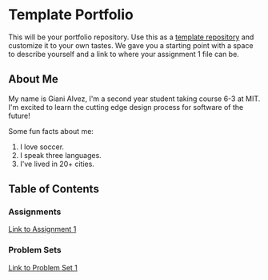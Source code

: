 # Template Portfolio

This will be your portfolio repository. Use this as a [template repository](https://docs.github.com/en/repositories/creating-and-managing-repositories/creating-a-template-repository) and customize it to your own tastes. We gave you a starting point with a space to describe yourself and a link to where your assignment 1 file can be.

## About Me

My name is Giani Alvez, I'm a second year student taking course 6-3 at MIT. I'm excited to learn the cutting edge design process for software of the future! 

Some fun facts about me:

1. I love soccer.
2. I speak three languages.
3. I've lived in 20+ cities.

## Table of Contents

### Assignments

[Link to Assignment 1](assignments/assignment1.md)

### Problem Sets
[Link to Problem Set 1](psets/pset1.md)
